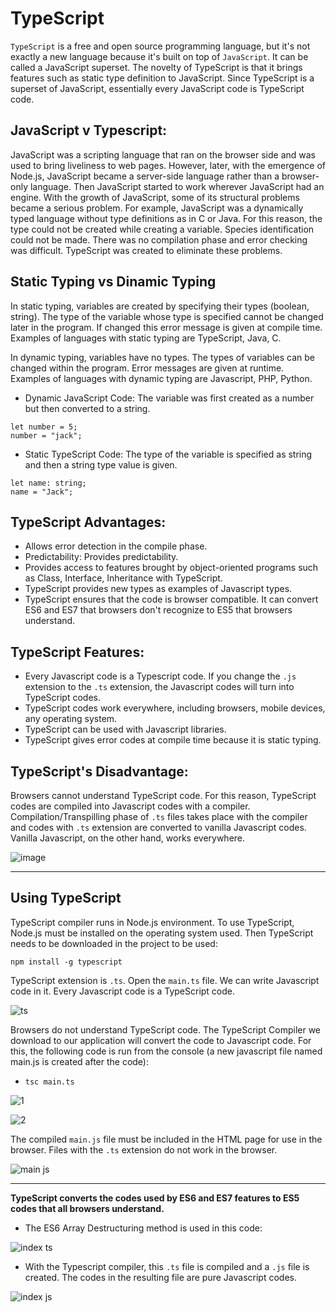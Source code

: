 # TypeScript

`TypeScript` is a free and open source programming language, but it's not exactly a new language because it's built on top of `JavaScript`. It can be called a JavaScript superset. The novelty of TypeScript is that it brings features such as static type definition to JavaScript. Since TypeScript is a superset of JavaScript, essentially every JavaScript code is TypeScript code. 

## **JavaScript v Typescript:**  

JavaScript was a scripting language that ran on the browser side and was used to bring liveliness to web pages. However, later, with the emergence of Node.js, JavaScript became a server-side language rather than a browser-only language. Then JavaScript started to work wherever JavaScript had an engine. With the growth of JavaScript, some of its structural problems became a serious problem. For example, JavaScript was a dynamically typed language without type definitions as in C or Java. For this reason, the type could not be created while creating a variable. Species identification could not be made. There was no compilation phase and error checking was difficult. TypeScript was created to eliminate these problems. 

## **Static Typing vs Dinamic Typing**

In static typing, variables are created by specifying their types (boolean, string). The type of the variable whose type is specified cannot be changed later in the program. If changed this error message is given at compile time. Examples of languages with static typing are TypeScript, Java, C.

In dynamic typing, variables have no types. The types of variables can be changed within the program. Error messages are given at runtime. Examples of languages ​​with dynamic typing are Javascript, PHP, Python.

+ Dynamic JavaScript Code: The variable was first created as a number but then converted to a string. 

```
let number = 5;
number = "jack";
```

+ Static TypeScript Code: The type of the variable is specified as string and then a string type value is given.

```
let name: string;
name = "Jack";
```

## **TypeScript Advantages:**

+ Allows error detection in the compile phase.
+ Predictability: Provides predictability.
+ Provides access to features brought by object-oriented programs such as Class, Interface, Inheritance with TypeScript.
+ TypeScript provides new types as examples of Javascript types.
+ TypeScript ensures that the code is browser compatible. It can convert ES6 and ES7 that browsers don't recognize to ES5 that browsers understand.

## **TypeScript Features:**

+ Every Javascript code is a Typescript code. If you change the `.js` extension to the `.ts` extension, the Javascript codes will turn into TypeScript codes.
+ TypeScript codes work everywhere, including browsers, mobile devices, any operating system.
+ TypeScript can be used with Javascript libraries.
+ TypeScript gives error codes at compile time because it is static typing.

## **TypeScript's Disadvantage:**

Browsers cannot understand TypeScript code. For this reason, TypeScript codes are compiled into Javascript codes with a compiler. Compilation/Transpilling phase of `.ts` files takes place with the compiler and codes with `.ts` extension are converted to vanilla Javascript codes. Vanilla Javascript, on the other hand, works everywhere.

![image](https://user-images.githubusercontent.com/101933251/183695903-7057b368-3aef-4b4f-af8c-e83fd33659bf.png)

---

## **Using TypeScript**

TypeScript compiler runs in Node.js environment. To use TypeScript, Node.js must be installed on the operating system used. Then TypeScript needs to be downloaded in the project to be used:

`npm install -g typescript` 

TypeScript extension is `.ts`. Open the `main.ts` file. We can write Javascript code in it. Every Javascript code is a TypeScript code.

![ts](https://user-images.githubusercontent.com/101933251/184020486-2b77bc58-b4fd-4db7-b08d-2ed5b1c19e8d.JPG)

Browsers do not understand TypeScript code. The TypeScript Compiler we download to our application will convert the code to Javascript code. For this, the following code is run from the console (a new javascript file named main.js is created after the code):

 + `tsc main.ts` 

![1](https://user-images.githubusercontent.com/101933251/184021128-fea6d054-e2ee-4ec0-9602-e88d2c5efd16.JPG)

![2](https://user-images.githubusercontent.com/101933251/184021142-55014efd-015a-4d34-a351-334783314d4d.JPG)

The compiled `main.js` file must be included in the HTML page for use in the browser. Files with the `.ts` extension do not work in the browser.

![main js](https://user-images.githubusercontent.com/101933251/184021573-f3cc3a04-f5c1-4dca-9583-7b330ca6c98a.JPG)

---

**TypeScript converts the codes used by ES6 and ES7 features to ES5 codes that all browsers understand.**

+ The ES6 Array Destructuring method is used in this code:

![index ts](https://user-images.githubusercontent.com/101933251/184610202-945c1807-11f1-4c65-bd79-6e8247eed4f0.JPG)

+ With the Typescript compiler, this `.ts` file is compiled and a `.js` file is created. The codes in the resulting file are pure Javascript codes.

![index js](https://user-images.githubusercontent.com/101933251/184610178-98d48b54-0018-4d62-92bd-0410f72139b9.JPG)
